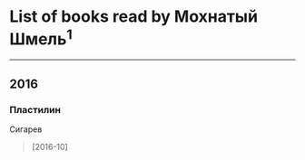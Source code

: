 # List of books read by Мохнатый Шмель<sup>1</sup>
---

## 2016

### Пластилин
Сигарев
> [2016-10] 



